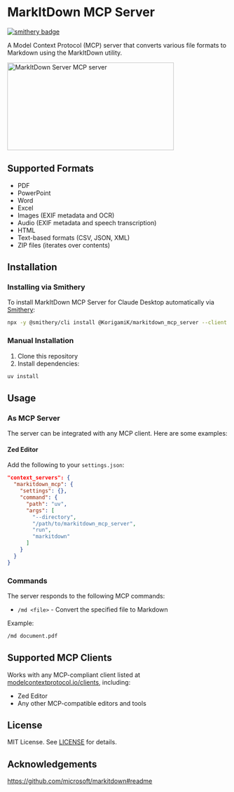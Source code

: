 # MarkItDown MCP Server

[![smithery badge](https://smithery.ai/badge/@KorigamiK/markitdown_mcp_server)](https://smithery.ai/server/@KorigamiK/markitdown_mcp_server)

A Model Context Protocol (MCP) server that converts various file formats to Markdown using the MarkItDown utility.

<a href="https://glama.ai/mcp/servers/sbc6bljjg5"><img width="380" height="200" src="https://glama.ai/mcp/servers/sbc6bljjg5/badge" alt="MarkItDown Server MCP server" /></a>

## Supported Formats

- PDF
- PowerPoint
- Word
- Excel
- Images (EXIF metadata and OCR)
- Audio (EXIF metadata and speech transcription)
- HTML
- Text-based formats (CSV, JSON, XML)
- ZIP files (iterates over contents)

## Installation

### Installing via Smithery

To install MarkItDown MCP Server for Claude Desktop automatically via [Smithery](https://smithery.ai/server/@KorigamiK/markitdown_mcp_server):

```bash
npx -y @smithery/cli install @KorigamiK/markitdown_mcp_server --client claude
```

### Manual Installation

1. Clone this repository
2. Install dependencies:
```bash
uv install
```

## Usage

### As MCP Server

The server can be integrated with any MCP client. Here are some examples:

#### Zed Editor

Add the following to your `settings.json`:

```json
"context_servers": {
  "markitdown_mcp": {
    "settings": {},
    "command": {
      "path": "uv",
      "args": [
        "--directory",
        "/path/to/markitdown_mcp_server",
        "run",
        "markitdown"
      ]
    }
  }
}
```

### Commands

The server responds to the following MCP commands:

- `/md <file>` - Convert the specified file to Markdown

Example:
```bash
/md document.pdf
```

## Supported MCP Clients

Works with any MCP-compliant client listed at [modelcontextprotocol.io/clients](https://modelcontextprotocol.io/clients), including:

- Zed Editor
- Any other MCP-compatible editors and tools

## License

MIT License. See [LICENSE](LICENSE) for details.

## Acknowledgements

https://github.com/microsoft/markitdown#readme
